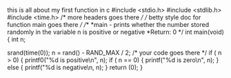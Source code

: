this is all about my first function in c
#include <stdio.h>
#include <stdlib.h>
#include <time.h>
/* more headers goes there */
/* betty style doc for function main goes there */
/** 
*main - prints whether the number stored randomly in the variable n is positive or negative
*Return: 0
*/
int main(void)
{
	int n;

srand(time(0));
	n = rand() - RAND_MAX / 2;
	/* your code goes there */
if ( n > 0) 
{
	printf0("%d is positive\n", n);
if ( n == 0) 
{
	printf("%d is zero\n", n);
}
else 
{
	printf("%d is negative\n, n);
}
	return (0);
}
